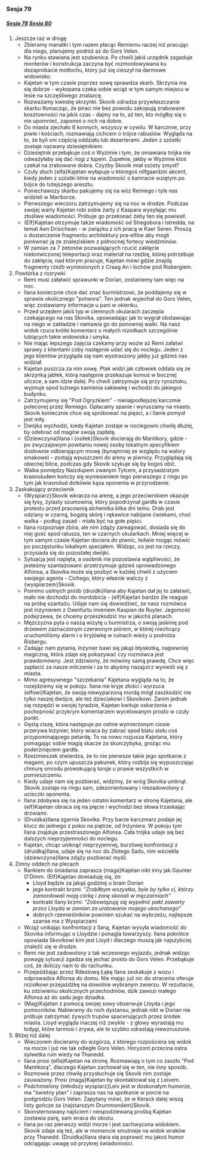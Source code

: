 ### Sesja 79
##### [Sesja 78](#sesja-078) [Sesja 80](#sesja-080)
1. Jeszcze raz w drogę
    - Zbieramy manatki i tym razem płacąc Remiemu raczej niż pracując dla niego, planujemy podróż aż do Gors Velen.
    - Na rynku stawiana jest szubienica. Po chwili jakiś urzędnik zagaduje monterów i konstrukcja zaczyna być rozmontowywana ku dezaprobacie motłochu, który już się cieszył na darmowe widowisko.
    - Kajetan w tym czasie poprzez sowę sprawdza skarb. Skrzynia ma się dobrze - wykopana czeka sobie wciąż w tym samym miejscu w lesie na szczęśliwego znalazcę.
    - Rozważamy kwestię skrzynki. Skovik odradza przywłaszczanie skarbu tłumacząc, że piraci nie bez powodu zakopują zrabowane kosztowności na jakiś czas - dajmy na to, aż ten, kto mógłby się o nie upomnieć, zapomni o nich na dobre.
    - Do miasta zjechało 6 konnych, wszyscy w cywilu. W karczmie, przy piwie i kościach, rozmawiają cichcem o trójce rabusiów. Wygląda na to, że byli oni częścią oddziału lub dezerterami. Jeden z szóstki zostaje nazwany dziesiętnikiem. 
    - Dziesiętnik przebąkuje coś o Wyzimie i tym, że omawiana trójka nie odważyłaby się dać nogi z łupem. Zupełnie, jakby w Wyzimie ktoś czekał na zrabowane dobra. Czyżby Skovik miał szósty zmysł?
    - Czuły słuch {elfa}Kajetan wyłapuje u któregoś nilfgaardzki akcent, kiedy jeden z szóstki klnie na wiadomość o kamracie wziętym po bójce do tutejszego aresztu.
    - Poniechawszy skarbu pakujemy się na wóz Remiego i tyle nas widzieli w Mariborze.
    - Pierwszego wieczoru zatrzymujemy się na noc w drodze. Podczas swojej warty Kajetan robi sobie żarty z Kaspara wysyłając mu złośliwe wiadomości. Próbuje go przekonać żeby ten się powiesił.
    - {Elf}Kajetan otrzymuje także wiadomość od Stregobora i Istredda, na temat Aen Drisichean - w związku z ich pracą w Kaer Seren. Proszą o dostarczenie fragmentu architektury pra-elfów aby mogli porównać ją ze znaleziskiem z północnej fortecy wiedźminów.
    - W zamian za 7 żetonów pozwalających rzucić zaklęcie niekotwiczonej teleportacji oraz materiał na rzeźbę, której potrzebuje do zaklęcia, nad którym pracuje, Kajetan mówi gdzie znajdą fragmenty rzeźb wyniesionych z Craag An i lochów pod Risbergiem.
2. Powtórka z rozrywki
    - Remi musi załatwić sprawunki w Dorian, zostaniemy tam więc na noc.
    - Ilana koniecznie chce dać znać burmistrzowi, że poddajemy się w sprawie okolicznego "potwora". Ten jednak wyjechał do Gors Velen, więc zostawiamy informacje u pani w okienku.
    - Przed urzędem jakiś typ w ciemnych okularach zaczepia czekającego na nas Skovika, opowiadając jak to wygrał obstawiając na niego w zakładzie i namawia go do ponownej walki. Na nasz widok rzuca krótki komentarz o małych niziołkach szczególnie lubiących takie widowiska i umyka.
    - Nie mając lepszego zajęcia czekamy przy wozie aż Remi załatwi sprawy z klientami coby następnie udać się do noclegu. Jeden z jego klientów przygląda się nam wystraszony jakby już gdzieś nas widział.
    - Kajetan puszcza za nim sowę. Ptak widzi jak człowiek oddala się ze skrzynką jabłek, którą następnie przekazuje komuś w bocznej uliczce, a sam idzie dalej. Po chwili zatrzymuje się przy rynsztoku, wyjmuje spod luźnego kamienia sakiewkę i wchodzi do jakiegoś budynku.
    - Zatrzymujemy się "Pod Ogryzkiem" - nienajpodlejszej karczmie poleconej przez Remiego. Opłacamy spanie i wyruszamy na miasto. Skovik koniecznie chce się spróbować na pięści, a i Ilanie pomysł jest miły.
    - Dwójka wychodzi, kiedy Kajetan zostaje w noclegowni chwilę dłużej, by odebrać od magów swoją zapłatę.
    - {Dziewczyna}Ilana i {osiłek}Skovik docierają do Mantikory, gdzie - po zwyczajowym powitaniu nowej osoby lokalnym specyfikiem dosłownie odbierającym mowę (bynajmniej ze względu na walory smakowe) - zostają wpuszczeni do areny w piwnicy. Przyglądają się obecnej bitce, podczas gdy Skovik szykuje się by kogoś obić.
    - Walka pomiędzy Naizdupem zwanym Tylcem, a przysadzistym krasnoludem kończy się wyniesieniem tego pierwszego z ringu po tym jak krasnolud dotkliwie kąsa oponenta w przyrodzenie.
3. Zaskakujący przeciwnik
    - {Wyspiarz}Skovik wkracza na arenę, a jego przeciwnikiem okazuje się łysy, żylasty szumowina, który popodrzynał gardła w czasie protestu przed pracownią alchemika kilka dni temu. Drab jest odziany w czarną, bogatą skórę i rękawice nabijane ćwiekami, choć walka - podług zasad - miała być na gołe pięści.
    - Ilana rozpoznaje zbira, ale nim zdąży zareagować, dosiada się do niej gość spod ratusza, ten w czarnych okularkach. Mniej więcej w tym samym czasie Kajetan dociera do piwnic, ledwie mogąc mówić po poczęstunku lokalnym specjałem. Widząc, co jest na rzeczy, przysiada się do pozostałej dwójki. 
    - Sytuacja jest napięta, a osobnik nie pozostawia wątpliwości, że jesteśmy szantażowani: przetrzymuje gdzieś uprowadzonego Alfonsa, a Skovika może się pozbyć w każdej chwili z użyciem swojego agenta - Cichego, który właśnie walczy z {wyspiarzem}Skovik.
    - Pomimo usilnych próśb {druidki}Ilana aby Kajetan dał jej to załatwić, mało nie dochodzi do mordobicia - {elf}Kajetan bardzo źle reaguje na próbę szantażu. Udaje nam się dowiedzieć, że nasz rozmówca jest inżynierem z Oxenfurtu imieniem Kaspian de Ruyter. Jegomość podejrzewa, że chcemy przeszkodzić mu w jakichś planach.
    - Mężczyzna pyta o naszą wizytę u burmistrza, o swoją jaskinię pod drzewem zaznaczonym czerwonym piórem, w której niechcący uruchomiliśmy alarm i o kryjówkę w ruinach wieży u podnóża Risbergu.
    - Zadając nam pytania, Inżynier bawi się jakąś błyskotką, najpewniej magiczną, która zdaje się pokazywać czy rozmówca jest prawdomówny. Jest zdziwiony, że mówimy samą prawdę. Chce więc zapłacić za nasze milczenie i za to abyśmy nazajutrz wynieśli się z miasta.
    - Mimo agresywnego "szczekania" Kajetana wygląda na to, że rozejdziemy się w pokoju. Ilana nie kryje złości i wyrzuca {elfowi}Kajetan, że swoją niewyparzoną mordą mógł zaszkodzić nie tylko naszej dwójce, ale też dzieciakowi i Skovikowi. Zanim jednak się rozpędzi w swojej tyradzie, Kajetan kwituje oskarżenia o pochopność przykrym komentarzem wycelowanym prosto w czuły punkt.
    - Gęstą ciszę, która następuje po celnie wymierzonym ciosie przerywa Inżynier, który wraca by zabrać spod blatu stołu coś przypominającego petardę. To na nowo rozjusza Kajetana, który pomagając sobie magią skacze za skurczybyka, grożąc mu poderżnięciem gardła.
    - Rzezimieszek stwierdza, że to nie pierwsze takie jego spotkanie z magami, po czym upuszcza pakunek, który rozbija się wypuszczając chmurę smrodu prowokującą torsje u prawie wszystkich w pomieszczeniu.
    - Kiedy udaje nam się pozbierać, widzimy, że wróg Skovika umknął. Skovik zostaje na ringu sam, zdezorientowany i niezadowolony z ucieczki oponenta.
    - Ilana zdobywa się na jeden ostatni komentarz w stronę Kajetana, ale {elf}Kajetan obraca się na pięcie i wychodzi bez słowa trzaskając drzwiami.
    - {Druidka}Ilana zgarnia Skovika. Przy barze karczmarz podaje jej klucz do jednego z pokoi na piętrze, od Inżyniera. W pokoju tym Ilana znajduje przestraszonego Alfonsa. Cała trójka udaje się bez dalszych nieprzyjemności do noclegu.
    - Kajetan, chcąc uniknąć nieprzyjemnej, burzliwej konfrontacji z {druidką}Ilana, udaje się na noc do Złotego Sadu, nim wściekła {dziewczyna}Ilana zdąży pozbierać myśli.
4. Zimny oddech na plecach
    - Rankiem do śniadania zaprasza {maga}Kajetan nikt inny jak Gaunter O'Dimm. {Elf}Kajetan dowiaduję się, że:
        - Lloyd będzie za jakąś godzinę u bram Dorian
        - jego kontrakt brzmi:
            _"Zrobiłbym wszystko, byle by tylko ci, którzy zamordowali moją córkę i żonę skonali w męczarniach"_
        - kontrakt Ilany brzmi:
            _"Zobowiązuję się wypełnić pakt zawarty przez Lloyda w zamian za uratowanie mojego ukochanego"_
        - dobrych rzemieślników powinien szukać na wybrzeżu, najlepsze szanse ma z Wyspiarzami
    - Wciąż unikając konfrontacji z Ilaną, Kajetan wysyła wiadomość do Skovika informując o Lloydzie i ponagla towarzyszy. Ilana pokrótce opowiada Skovikowi kim jest Lloyd i dlaczego muszą jak najszybciej znaleźć się w drodze.
    - Remi nie jest zadowolony z tak wczesnego wyjazdu, jednak widząc powagę sytuacji zgadza się jechać prosto do Gors Velen. Przebąkuje coś, że doliczy nam to do rachunku. 
    - Przejeżdżając przez Rdestową Łąkę Ilana zeskakuje z wozu i odprowadza Alfonsa do domu. Nie mając już nic do stracenia oferuje niziołkowi przejażdżkę na dowolnie wybranym zwierzu. W rezultacie, ku zdziwieniu okolicznych przechodniów, dzik zawozi małego Alfonsa aż do sadu jego dziadka.
    - {Mag}Kajetan z pomocą swojej sowy obserwuje Lloyda i jego pomocników. Nabieramy do nich dystansu, jednak nikt w Dorian nie próbuje zatrzymać żywych trupów spacerujących przez środek miasta. Lloyd wygląda inaczej niż zwykle - z głowy wyrastają mu łodygi, które tarmosi i zrywa, ale te szybko odrastają niewzruszone.
5. Bliżej niż dalej
    - Wieczorem docieramy do wzgórza, z którego rozpościera się widok na morze i już nie tak odległe Gors Velen. Horyzont przecina ostra sylwetka ruin wieży na Thanedd.
    - Ilana prosi {elfa}Kajetan na stronę. Rozmawiają o tym co zaszło "Pod Mantikorą", dlaczego Kajetan zachował się w ten, nie inny sposób.
    - Rozmowie przez chwilę przysłuchuje się Skovik nim zostaje zauważony. Prosi {maga}Kajetan by skontaktował się z Leivem. 
    - Podchmielony {młodszy wyspiarz}Leiv jest w doskonałym humorze, ma "świetny plan" i zaprasza nas na spotkanie w porcie na podgrodziu Gors Velen. Zapytany mówi, że w Kerack dalej wiszą listy gończe za {najstarszym Drummondem}Skovik.
    - Skonsternowany najściem i niespodziewaną prośbą Kajetan zostawia parę, sam wraca do obozu.
    - Ilana po raz pierwszy widzi morze i jest zachwycona widokiem. Skovik zdaje się też, ale w momencie smutnieje na widok wraków przy Thanedd. {Druidka}Ilana stara się poprawić mu jakoś humor odciągając uwagę od przykrej świadomości.